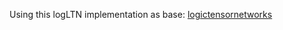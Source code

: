 Using this logLTN implementation as base: [logictensornetworks](https://github.com/logictensornetworks/logictensornetworks/tree/feat-wrapper)